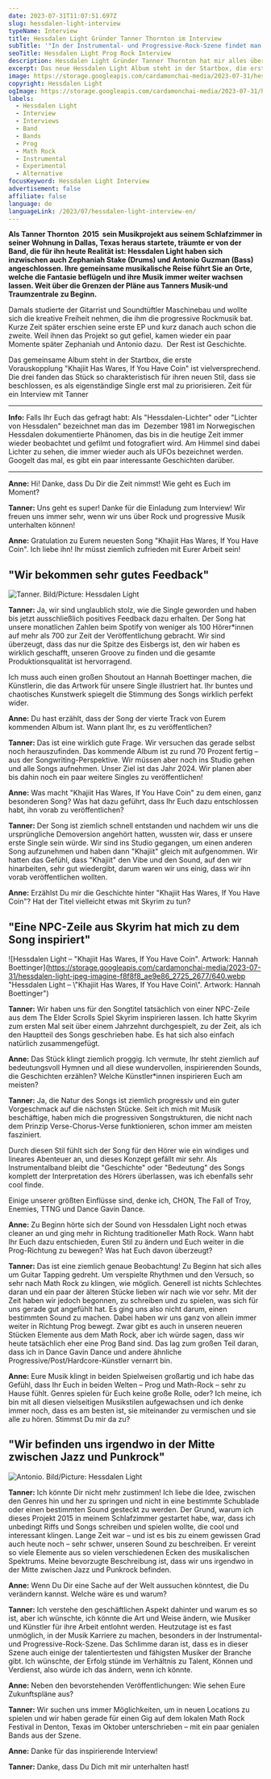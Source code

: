 ```yaml
---
date: 2023-07-31T11:07:51.697Z
slug: hessdalen-light-interview
typeName: Interview
title: Hessdalen Light Gründer Tanner Thornton im Interview
subTitle: '"In der Instrumental- und Progressive-Rock-Szene findet man die größten musikalischen Talente"'
seoTitle: Hessdalen Light Prog Rock Interview
description: Hessdalen Light Gründer Tanner Thornton hat mir alles über das kommende Album und die aktuelle Single "Khajiit Has Wares, If You Have Coin" verraten – und wir haben über Skyrim gesprochen!
excerpt: Das neue Hessdalen Light Album steht in der Startbox, die erste Vorauskopplung "Khajiit Has Wares, If You Have Coin" ist vielversprechend. Die drei fanden das Stück so charakteristisch für ihren neuen Stil, dass sie beschlossen, es als eigenständige Single erst mal zu priorisieren. Zeit für ein Interview mit Bandgründer Tanner.
image: https://storage.googleapis.com/cardamonchai-media/2023-07-31/hessdalen-light-interview-soundsvegan-jpg-imagine-181818_484639_1024_768/640.webp
copyright: Hessdalen Light
ogImage: https://storage.googleapis.com/cardamonchai-media/2023-07-31/hessdalen-light-interview-soundsvegan-og-jpg-imagine-181818_575344_1200_628/640.webp
labels:
  - Hessdalen Light
  - Interview
  - Interviews
  - Band
  - Bands
  - Prog
  - Math Rock
  - Instrumental
  - Experimental
  - Alternative
focusKeyword: Hessdalen Light Interview
advertisement: false
affiliate: false
language: de
languageLink: /2023/07/hessdalen-light-interview-en/
---
```


**Als Tanner Thornton  2015  sein Musikprojekt aus seinem Schlafzimmer in seiner Wohnung in Dallas, Texas heraus startete, träumte er von der Band, die für ihn heute Realität ist: Hessdalen Light haben sich inzwischen auch Zephaniah Stake (Drums) und Antonio Guzman (Bass) angeschlossen. Ihre gemeinsame musikalische Reise führt Sie an Orte, welche die Fantasie beflügeln und ihre Musik immer weiter wachsen lassen. Weit über die Grenzen der Pläne aus Tanners Musik-und Traumzentrale zu Beginn.**

Damals studierte der Gitarrist und Soundtüftler Maschinebau und wollte sich die kreative Freiheit nehmen, die ihm die progressive Rockmusik bat. Kurze Zeit später erschien seine erste EP und kurz danach auch schon die zweite. Weil ihnen das Projekt so gut gefiel, kamen wieder ein paar Momente später Zephaniah und Antonio dazu.  Der Rest ist Geschichte.

Das gemeinsame Album steht in der Startbox, die erste Vorauskopplung "Khajiit Has Wares, If You Have Coin" ist vielversprechend. Die drei fanden das Stück so charakteristisch für ihren neuen Stil, dass sie beschlossen, es als eigenständige Single erst mal zu priorisieren. Zeit für ein Interview mit Tanner

---

**Info:** Falls Ihr Euch das gefragt habt: Als "Hessdalen-Lichter" oder "Lichter von Hessdalen" bezeichnet man das im  Dezember 1981 im Norwegischen Hessdalen dokumentierte Phänomen, das bis in die heutige Zeit immer wieder beobachtet und gefilmt und fotografiert wird. Am Himmel sind dabei Lichter zu sehen, die immer wieder auch als UFOs bezeichnet werden. Googelt das mal, es gibt ein paar interessante Geschichten darüber.

---

**Anne:** Hi! Danke, dass Du Dir die Zeit nimmst! Wie geht es Euch im Moment?

**Tanner:** Uns geht es super! Danke für die Einladung zum Interview! Wir freuen uns immer sehr, wenn wir uns über Rock und progressive Musik unterhalten können!

**Anne:** Gratulation zu Eurem neuesten Song "Khajiit Has Wares, If You Have Coin". Ich liebe ihn! Ihr müsst ziemlich zufrieden mit Eurer Arbeit sein!

## "Wir bekommen sehr gutes Feedback"

![Tanner. Bild/Picture: Hessdalen Light](https://storage.googleapis.com/cardamonchai-media/2023-07-31/hessdalen-light-tanner-guitar-jpg-imagine-080808_3f383c_3531_4414/640.webp 'Tanner. Bild/Picture: Hessdalen Light')

**Tanner:** Ja, wir sind unglaublich stolz, wie die Single geworden und haben bis jetzt ausschließlich positives Feedback dazu erhalten. Der Song hat unsere monatlichen Zahlen beim Spotify von weniger als 100 Hörer\*innen auf mehr als 700 zur Zeit der Veröffentlichung gebracht. Wir sind überzeugt, dass das nur die Spitze des Eisbergs ist, den wir haben es wirklich geschafft, unseren Groove zu finden und die gesamte Produktionsqualität ist hervorragend.

Ich muss auch einen großen Shoutout an Hannah Boettinger machen, die Künstlerin, die das Artwork für unsere Single illustriert hat. Ihr buntes und chaotisches Kunstwerk spiegelt die Stimmung des Songs wirklich perfekt wider.

**Anne:** Du hast erzählt, dass der Song der vierte Track von Eurem kommenden Album ist. Wann plant Ihr, es zu veröffentlichen?

**Tanner:** Das ist eine wirklich gute Frage. Wir versuchen das gerade selbst noch herauszufinden. Das kommende Album ist zu rund 70 Prozent fertig – aus der Songwriting-Perspektive. Wir müssen aber noch ins Studio gehen und alle Songs aufnehmen. Unser Ziel ist das Jahr 2024. Wir planen aber bis dahin noch ein paar weitere Singles zu veröffentlichen!

**Anne:** Was macht "Khajiit Has Wares, If You Have Coin" zu dem einen, ganz besonderen Song? Was hat dazu geführt, dass Ihr Euch dazu entschlossen habt, ihn vorab zu veröffentlichen?

**Tanner:** Der Song ist ziemlich schnell entstanden und nachdem wir uns die ursprüngliche Demoversion angehört hatten, wussten wir, dass er unsere erste Single sein würde. Wir sind ins Studio gegangen, um einen anderen Song aufzunehmen und haben dann "Khajiit" gleich mit aufgenommen. Wir hatten das Gefühl, dass "Khajiit" den Vibe und den Sound, auf den wir hinarbeiten, sehr gut wiedergibt, darum waren wir uns einig, dass wir ihn vorab veröffentlichen wollten.

**Anne:** Erzählst Du mir die Geschichte hinter "Khajiit Has Wares, If You Have Coin"? Hat der Titel vielleicht etwas mit Skyrim zu tun?

## "Eine NPC-Zeile aus Skyrim hat mich zu dem Song inspiriert"

![Hessdalen Light – "Khajiit Has Wares, If You Have Coin". Artwork: Hannah Boettinger](https://storage.googleapis.com/cardamonchai-media/2023-07-31/hessdalen-light-jpeg-imagine-f8f8f8_ae9e86_2725_2677/640.webp "Hessdalen Light – \\"Khajiit Has Wares, If You Have Coin\\". Artwork: Hannah Boettinger")

**Tanner:** Wir haben uns für den Songtitel tatsächlich von einer NPC-Zeile aus dem The Elder Scrolls Spiel Skyrim inspirieren lassen. Ich hatte Skyrim zum ersten Mal seit über einem Jahrzehnt durchgespielt, zu der Zeit, als ich den Hauptteil des Songs geschrieben habe. Es hat sich also einfach natürlich zusammengefügt.

**Anne:** Das Stück klingt ziemlich proggig. Ich vermute, Ihr steht ziemlich auf bedeutungsvoll Hymnen und all diese wundervollen, inspirierenden Sounds, die Geschichten erzählen? Welche Künstler\*innen inspirieren Euch am meisten?

**Tanner:** Ja, die Natur des Songs ist ziemlich progressiv und ein guter Vorgeschmack auf die nächsten Stücke. Seit ich mich mit Musik beschäftige, haben mich die progressiven Songstrukturen, die nicht nach dem Prinzip Verse-Chorus-Verse funktionieren, schon immer am meisten fasziniert.

Durch diesen Stil fühlt sich der Song für den Hörer wie ein windiges und lineares Abenteuer an, und dieses Konzept gefällt mir sehr. Als Instrumentalband bleibt die "Geschichte" oder "Bedeutung" des Songs komplett der Interpretation des Hörers überlassen, was ich ebenfalls sehr cool finde.

Einige unserer größten Einflüsse sind, denke ich, CHON, The Fall of Troy, Enemies, TTNG und Dance Gavin Dance.

**Anne:** Zu Beginn hörte sich der Sound von Hessdalen Light noch etwas cleaner an und ging mehr in Richtung traditioneller Math Rock. Wann habt Ihr Euch dazu entschieden, Euren Stil zu ändern und Euch weiter in die Prog-Richtung zu bewegen? Was hat Euch davon überzeugt?

**Tanner:** Das ist eine ziemlich genaue Beobachtung! Zu Beginn hat sich alles um Guitar Tapping gedreht. Um verspielte Rhythmen und den Versuch, so sehr nach Math Rock zu klingen, wie möglich. Generell ist nichts Schlechtes daran und ein paar der älteren Stücke lieben wir nach wie vor sehr. Mit der Zeit haben wir jedoch begonnen, zu schreiben und zu spielen, was sich für uns gerade gut angefühlt hat. Es ging uns also nicht darum, einen bestimmten Sound zu machen. Dabei haben wir uns ganz von allein immer weiter in Richtung Prog bewegt. Zwar gibt es auch in unseren neueren Stücken Elemente aus dem Math Rock, aber ich würde sagen, dass wir heute tatsächlich eher eine Prog Band sind. Das lag zum großen Teil daran, dass ich in Dance Gavin Dance und andere ähnliche Progressive/Post/Hardcore-Künstler vernarrt bin.

**Anne:** Eure Musik klingt in beiden Spielweisen großartig und ich habe das Gefühl, dass Ihr Euch in beiden Welten – Prog und Math-Rock – sehr zu Hause fühlt. Genres spielen für Euch keine große Rolle, oder? Ich meine, ich bin mit all diesen vielseitigen Musikstilen aufgewachsen und ich denke immer noch, dass es am besten ist, sie miteinander zu vermischen und sie alle zu hören. Stimmst Du mir da zu?

## "Wir befinden uns irgendwo in der Mitte zwischen Jazz und Punkrock"

![Antonio. Bild/Picture: Hessdalen Light](https://storage.googleapis.com/cardamonchai-media/2023-07-31/hessdalen-light-antonio-bass-jpg-imagine-080808_394c3b_3096_3870/640.webp 'Antonio. Bild/Picture: Hessdalen Light')

**Tanner:** Ich könnte Dir nicht mehr zustimmen! Ich liebe die Idee, zwischen den Genres hin und her zu springen und nicht in eine bestimmte Schublade oder einen bestimmten Sound gesteckt zu werden. Der Grund, warum ich dieses Projekt 2015 in meinem Schlafzimmer gestartet habe, war, dass ich unbedingt Riffs und Songs schreiben und spielen wollte, die cool und interessant klingen. Lange Zeit war – und ist es bis zu einem gewissen Grad auch heute noch – sehr schwer, unseren Sound zu beschreiben. Er vereint so viele Elemente aus so vielen verschiedenen Ecken des musikalischen Spektrums. Meine bevorzugte Beschreibung ist, dass wir uns irgendwo in der Mitte zwischen Jazz und Punkrock befinden.

**Anne:** Wenn Du Dir eine Sache auf der Welt aussuchen könntest, die Du verändern kannst. Welche wäre es und warum?

**Tanner:** Ich verstehe den geschäftlichen Aspekt dahinter und warum es so ist, aber ich wünschte, ich könnte die Art und Weise ändern, wie Musiker und Künstler für ihre Arbeit entlohnt werden. Heutzutage ist es fast unmöglich, in der Musik Karriere zu machen, besonders in der Instrumental- und Progressive-Rock-Szene. Das Schlimme daran ist, dass es in dieser Szene auch einige der talentiertesten und fähigsten Musiker der Branche gibt. Ich wünschte, der Erfolg stünde im Verhältnis zu Talent, Können und Verdienst, also würde ich das ändern, wenn ich könnte.

**Anne:** Neben den bevorstehenden Veröffentlichungen: Wie sehen Eure Zukunftspläne aus?

**Tanner:** Wir suchen uns immer Möglichkeiten, um in neuen Locations zu spielen und wir haben gerade für einen Gig auf dem lokalen Math Rock Festival in Denton, Texas im Oktober unterschrieben – mit ein paar genialen Bands aus der Szene.

**Anne:** Danke für das inspirierende Interview!

**Tanner:** Danke, dass Du Dich mit mir unterhalten hast!

<YouTube id="hWmB94QhqL0" />
